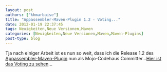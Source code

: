 ```yaml
---
layout: post
authors: ["khmarbaise"]
title: "Appassembler-Maven-Plugin 1.2 - Voting..."
date: 2012-01-19 22:37:45
tags: Neuigkeiten,Neue Versionen,Maven
categories: [Neuigkeiten,Neue Versionen,Maven,Maven-Plugins]
post-type: blog
---
```

Tja nach einiger Arbeit ist es nun so weit, dass ich die Release 1.2 des 
[Appassembler-Maven-Plugin](http://mojo.codehaus.org/appassembler/appassembler-maven-plugin/) nun als 
Mojo-Codehaus Committer...[Hier ist das Voting zu sehen](http://old.nabble.com/-VOTE-2--Appassembler-Maven-Plugin-Version-1.2-td33170675.html)...
